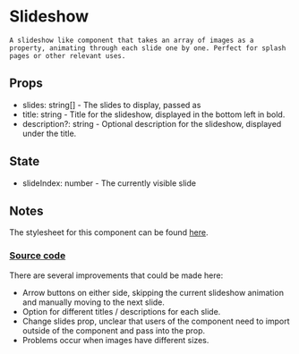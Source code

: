 # Slideshow

    A slideshow like component that takes an array of images as a property, animating through each slide one by one. Perfect for splash pages or other relevant uses.

## Props

* slides: string[] - The slides to display, passed as 
* title: string - Title for the slideshow, displayed in the bottom left in bold. 
* description?: string -  Optional description for the slideshow, displayed under the title.

## State

* slideIndex: number - The currently visible slide

## Notes

The stylesheet for this component can be found [here](../../style/slideshow.css).

### [Source code](../slideshow.tsx)

There are several improvements that could be made here: 
* Arrow buttons on either side, skipping the current slideshow animation and manually moving to the next slide.
* Option for different titles / descriptions for each slide.
* Change slides prop, unclear that users of the component need to import outside of the component and pass into the prop.
* Problems occur when images have different sizes.